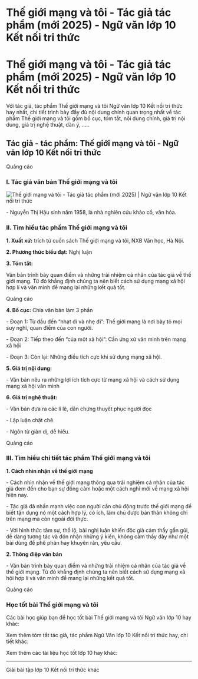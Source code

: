 # Thế giới mạng và tôi - Tác giả tác phẩm (mới 2025) - Ngữ văn lớp 10 Kết nối tri thức

# Thế giới mạng và tôi - Tác giả tác phẩm (mới 2025) - Ngữ văn lớp 10 Kết nối tri thức

Với tác giả, tác phẩm Thế giới mạng và tôi Ngữ văn lớp 10 Kết nối tri thức hay nhất, chi tiết trình bày đầy đủ nội dung chính quan trọng nhất về tác phẩm Thế giới mạng và tôi gồm bố cục, tóm tắt, nội dung chính, giá trị nội dung, giá trị nghệ thuật, dàn ý, .....

## Tác giả - tác phẩm: Thế giới mạng và tôi - Ngữ văn lớp 10 Kết nối tri thức

Quảng cáo

### **I. Tác giả văn bản Thế giới mạng và tôi**

![Thế giới mạng và tôi - Tác giả tác phẩm \(mới 2025\) | Ngữ văn lớp 10 Kết nối tri thức](https://vietjack.com/soan-van-lop-10-kn/images/tac-gia-tac-pham-the-gioi-mang-va-toi.PNG)

\- Nguyễn Thị Hậu sinh năm 1958, là nhà nghiên cứu khảo cổ, văn hóa.

### **II. Tìm hiểu tác phẩm Thế giới mạng và tôi**

**1\. Xuất xứ:** trích từ cuốn sách Thế giới mạng và tôi, NXB Văn học, Hà Nội.

**2\. Phương thức biểu đạt:** Nghị luận 

**3\. Tóm tắt:**

Văn bản trình bày quan điểm và những trải nhiệm cá nhân của tác giả về thế giới mạng. Từ đó khẳng định chúng ta nên biết cách sử dụng mạng xã hội hợp lí và văn minh để mang lại những kết quả tốt.

Quảng cáo

**4\. Bố cục:** Chia văn bản làm 3 phần 

\- Đoạn 1: Từ đầu đến “nhạt đi và nhẹ đi”: Thế giới mạng là nơi bày tỏ mọi suy nghĩ, quan điểm của con người.

\- Đoạn 2: Tiếp theo đến “của một xã hội”: Cần ứng xử văn minh trên mạng xã hội 

\- Đoạn 3: Còn lại: Những điều tích cực khi sử dụng mạng xã hội.

**5\. Giá trị nội dung:**

\- Văn bản nêu ra những lợi ích tích cực từ mạng xã hội và cách sử dụng mạng xã hội văn minh

**6\. Giá trị nghệ thuật:**

\- Văn bản đưa ra các lí lẽ, dẫn chứng thuyết phục người đọc 

\- Lập luận chặt chẽ 

\- Ngôn từ giản dị, dễ hiểu.

Quảng cáo

### **III. Tìm hiểu chi tiết tác phẩm Thế giới mạng và tôi**

**1\. Cách nhìn nhận về thế giới mạng**

\- Cách nhìn nhận về thế giới mạng thông qua trải nghiệm cá nhân của tác giả đem đến cho bạn sự đồng cảm hoặc một cách nghĩ mới về mạng xã hội hiện nay. 

\- Tác giả đã nhấn mạnh việc con người cần chủ động trước thế giới mạng để biết tận dụng nó một cách hợp lý, có ích, làm chủ được bản thân không chỉ trên mạng mà còn ngoài đời thực.

\- Với hình thức tâm sự, thổ lộ, bài nghị luận khiến độc giả cảm thấy gần gũi, dễ dàng tương tác và đón nhận những ý kiến, không cảm thấy đây như một bài dùng để phê phán hay khuyên răn, yêu cầu. 

**2\. Thông điệp văn bản**

\- Văn bản trình bày quan điểm và những trải nhiệm cá nhân của tác giả về thế giới mạng. Từ đó khẳng định chúng ta nên biết cách sử dụng mạng xã hội hợp lí và văn minh để mang lại những kết quả tốt.

Quảng cáo

### **Học tốt bài Thế giới mạng và tôi**

Các bài học giúp bạn để học tốt bài Thế giới mạng và tôi Ngữ văn lớp 10 hay khác:

Xem thêm tóm tắt tác giả, tác phẩm Ngữ Văn lớp 10 Kết nối tri thức hay, chi tiết khác:

Xem thêm các tài liệu học tốt lớp 10 hay khác:

* * *

Giải bài tập lớp 10 Kết nối tri thức khác
